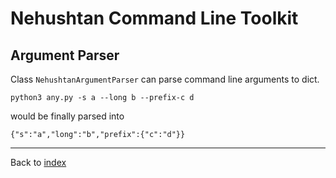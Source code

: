 # Nehushtan Command Line Toolkit

## Argument Parser 

Class `NehushtanArgumentParser` can parse command line arguments to dict.

`python3 any.py -s a --long b --prefix-c d`

would be finally parsed into 

```
{"s":"a","long":"b","prefix":{"c":"d"}}
```

----

Back to [index](./index)